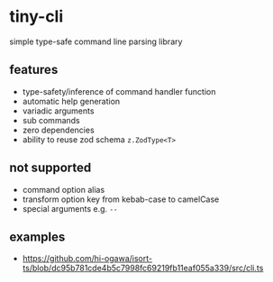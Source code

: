 # tiny-cli

simple type-safe command line parsing library

## features

- type-safety/inference of command handler function
- automatic help generation
- variadic arguments
- sub commands
- zero dependencies
- ability to reuse zod schema `z.ZodType<T>`

## not supported

- command option alias
- transform option key from kebab-case to camelCase
- special arguments e.g. `--`

## examples

- https://github.com/hi-ogawa/isort-ts/blob/dc95b781cde4b5c7998fc69219fb11eaf055a339/src/cli.ts
